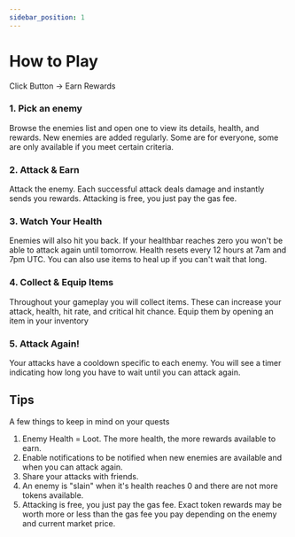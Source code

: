 ```yaml
---
sidebar_position: 1
---
```


# How to Play

Click Button -> Earn Rewards

### 1. Pick an enemy

Browse the enemies list and open one to view its details, health, and rewards. New enemies are added regularly. Some are for everyone, some are only available if you meet certain criteria.

### 2. Attack & Earn

Attack the enemy. Each successful attack deals damage and instantly sends you rewards. Attacking is free, you just pay the gas fee.

### 3. Watch Your Health

Enemies will also hit you back. If your healthbar reaches zero you won't be able to attack again until tomorrow. Health resets every 12 hours at 7am and 7pm UTC. You can also use items to heal up if you can't wait that long.

### 4. Collect & Equip Items

Throughout your gameplay you will collect items. These can increase your attack, health, hit rate, and critical hit chance. Equip them by opening an item in your inventory

### 5. Attack Again!

Your attacks have a cooldown specific to each enemy. You will see a timer indicating how long you have to wait until you can attack again.

## Tips

A few things to keep in mind on your quests

1. Enemy Health = Loot. The more health, the more rewards available to earn.
2. Enable notifications to be notified when new enemies are available and when you can attack again.
3. Share your attacks with friends.
4. An enemy is "slain" when it's health reaches 0 and there are not more tokens available.
5. Attacking is free, you just pay the gas fee. Exact token rewards may be worth more or less than the gas fee you pay depending on the enemy and current market price.
